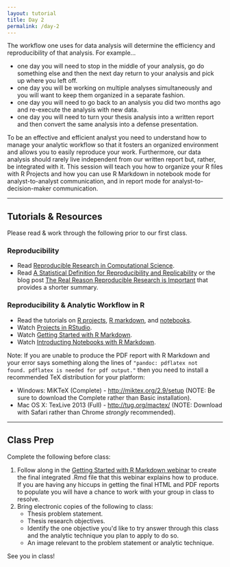 ```yaml
---
layout: tutorial
title: Day 2
permalink: /day-2
---
```


The workflow one uses for data analysis will determine the efficiency and reproducibility of that analysis. For example...

- one day you will need to stop in the middle of your analysis, go do something else and then the next day return to your analysis and pick up where you left off. 
- one day you will be working on multiple analyses simultaneously and you will want to keep them organized in a separate fashion. 
- one day you will need to go back to an analysis you did two months ago and re-execute the analysis with new data.
- one day you will need to turn your thesis analysis into a written report and then convert the same analysis into a defense presentation.

To be an effective and efficient analyst you need to understand how to manage your analytic workflow so that it fosters an organized environment and allows you to easily reproduce your work.  Furthermore, our data analysis should rarely live independent from our written report but, rather, be integrated with it.  This session will teach you how to organize your R files with R Projects and how you can use R Markdown in notebook mode for analyst-to-analyst communication, and in report mode for analyst-to-decision-maker communication.

<hr>

## Tutorials & Resources

Please read & work through the following prior to our first class. 


### Reproducibility

- Read [Reproducible Research in Computational Science](https://www.ncbi.nlm.nih.gov/pmc/articles/PMC3383002/?utm_content=buffer518fc&utm_medium=social&utm_source=twitter.com&utm_campaign=buffer).
- Read [A Statistical Definition for Reproducibility and Replicability](http://biorxiv.org/content/biorxiv/early/2016/07/29/066803.full.pdf) or the blog post [The Real Reason Reproducible Research is Important](https://simplystatistics.org/2014/06/06/the-real-reason-reproducible-research-is-important/) that provides a shorter summary.

### Reproducibility & Analytic Workflow in R

- Read the tutorials on [R projects](r_projects), [R markdown](r_markdown), and [notebooks](r_notebook).
- Watch [Projects in RStudio](https://www.rstudio.com/resources/webinars/rstudio-essentials-webinar-series-managing-change-part-1/).
- Watch [Getting Started with R Markdown](https://www.rstudio.com/resources/webinars/getting-started-with-r-markdown/).
- Watch [Introducting Notebooks with R Markdown](https://www.rstudio.com/resources/webinars/introducing-notebooks-with-r-markdown/).

Note: If you are unable to produce the PDF report with R Markdown and your error says something along the lines of <code>"pandoc: pdflatex not found. pdflatex is needed for pdf output."</code> then you need to install a recommended TeX distribution for your platform:

- Windows: MiKTeX (Complete) - http://miktex.org/2.9/setup (NOTE: Be sure to download the Complete rather than Basic installation).
- Mac OS X: TexLive 2013 (Full) - http://tug.org/mactex/ (NOTE: Download with Safari rather than Chrome _strongly_ recommended).


<hr>

## Class Prep

Complete the following before class:

1. Follow along in the [Getting Started with R Markdown webinar](https://www.rstudio.com/resources/webinars/getting-started-with-r-markdown/) to create the final integrated .Rmd file that this webinar explains how to produce. If you are having any hiccups in getting the final HTML and PDF reports to populate you will have a chance to work with your group in class to resolve.
2. Bring electronic copies of the following to class:
   - Thesis problem statement.
   - Thesis research objectives.
   - Identify the one objective you'd like to try answer through this class and the analytic technique you plan to apply to do so.
   - An image relevant to the problem statement or analytic technique.

See you in class!
